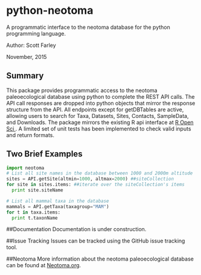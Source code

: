 # python-neotoma
A programmatic interface to the neotoma database for the python programming language.  

Author: Scott Farley

November, 2015

## Summary
This package provides programmatic access to the neotoma paleoecological database using python to complete the REST API calls.  The API call responses are dropped into python objects that mirror the response structure from the API.  All endpoints except for getDBTables are active, allowing users to search for Taxa, Datasets, Sites, Contacts, SampleData, and Downloads.  The package mirrors the existing R api interface at <a href="https://github.com/ropensci/neotoma">R Open Sci </a>. A limited set of unit tests has been implemented to check valid inputs and return formats.

## Two Brief Examples

```python
import neotoma
# List all site names in the database between 1000 and 2000m altitude
sites = API.getSite(altmin=1000, altmax=2000) ##siteCollection
for site in sites.items: ##iterate over the siteCollection's items
  print site.siteName

# List all mammal taxa in the database
mammals = API.getTaxa(taxagroup="MAM")
for t in taxa.items:
  print t.taxonName
```

##Documentation
Documentation is under construction.

##Issue Tracking
Issues can be tracked using the GitHub issue tracking tool.

##Neotoma
More information about the neotoma paleoecological database can be found at <a href='neotomadb.org'>Neotoma.org</a>.
